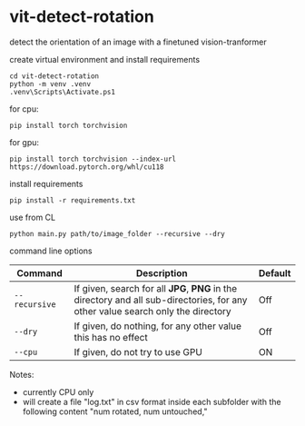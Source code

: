 # vit-detect-rotation
detect the orientation of an image with a finetuned vision-tranformer



create virtual environment and install requirements
```
cd vit-detect-rotation
python -m venv .venv
.venv\Scripts\Activate.ps1

```
for cpu:
```
pip install torch torchvision
```
for gpu:
```
pip install torch torchvision --index-url https://download.pytorch.org/whl/cu118
```

install requirements
```
pip install -r requirements.txt
```

use from CL
```
python main.py path/to/image_folder --recursive --dry
```  

command line options

| Command | Description | Default |
| ----- | ----- | ----- |
| `--recursive   ` | If given, search for all **JPG**, **PNG** in the directory and all sub-directories, for any other value search only the directory | Off |
| `--dry   ` | If given, do nothing, for any other value this has no effect | Off |
| `--cpu   ` | If given, do not try to use GPU | ON |



Notes:
  - currently CPU only
  - will create a file "log.txt" in csv format inside each subfolder with the following content "num rotated, num untouched,"
